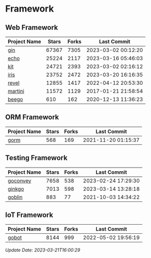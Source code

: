 # Framework

## Web Framework
| Project Name | Stars | Forks | Last Commit |
| ------------ | ----- | ----- | ----------- |
| [gin](https://github.com/gin-gonic/gin) | 67367 | 7305 | 2023-03-02 00:12:20 |
| [echo](https://github.com/labstack/echo) | 25224 | 2117 | 2023-03-16 05:46:03 |
| [kit](https://github.com/go-kit/kit) | 24721 | 2393 | 2023-03-02 02:16:12 |
| [iris](https://github.com/kataras/iris) | 23752 | 2472 | 2023-03-20 16:16:35 |
| [revel](https://github.com/revel/revel) | 12855 | 1417 | 2022-04-12 20:53:30 |
| [martini](https://github.com/go-martini/martini) | 11572 | 1129 | 2017-01-21 21:58:54 |
| [beego](https://github.com/astaxie/beego) | 610 | 162 | 2020-12-13 11:36:23 |

## ORM Framework
| Project Name | Stars | Forks | Last Commit |
| ------------ | ----- | ----- | ----------- |
| [gorm](https://github.com/jinzhu/gorm) | 568 | 169 | 2021-11-20 01:15:37 |

## Testing Framework
| Project Name | Stars | Forks | Last Commit |
| ------------ | ----- | ----- | ----------- |
| [goconvey](https://github.com/smartystreets/goconvey) | 7658 | 538 | 2023-02-24 17:29:30 |
| [ginkgo](https://github.com/onsi/ginkgo) | 7013 | 598 | 2023-03-14 13:28:18 |
| [goblin](https://github.com/franela/goblin) | 883 | 77 | 2021-10-03 14:34:22 |

## IoT Framework
| Project Name | Stars | Forks | Last Commit |
| ------------ | ----- | ----- | ----------- |
| [gobot](https://github.com/hybridgroup/gobot) | 8144 | 999 | 2022-05-02 19:56:19 |

*Update Date: 2023-03-21T16:00:29*